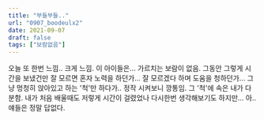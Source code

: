 ```yaml
---
title: "부들부들.."
url: "0907_boodeulx2"
date: 2021-09-07
draft: false
tags: ["보람없음"]
---
```

오늘 또 한번 느낌.. 크게 느낌. 이 아이들은... 가르치는 보람이 없음. 그동안 그렇게 시간을 보냈건만 잘 모르면 혼자 노력을 하던가... 잘 모르겠다 하며 도움을 청하던가... 그냥 멍청히 앉아있고 하는 '척'만 하다가.. 정작 시켜보니 깡통임. 그 '척'에 속은 내가 다 분함. 내가 처음 배울때도 저렇게 시간이 걸렸었나 다시한번 생각해보기도 하지만... 아.. 얘들은 정말 답없다. 
